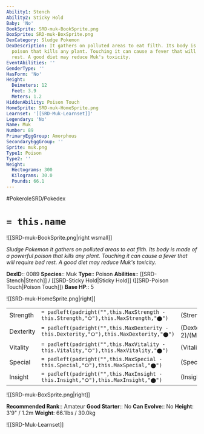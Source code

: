 ```yaml
---
Ability1: Stench
Ability2: Sticky Hold
Baby: 'No'
BookSprite: SRD-muk-BookSprite.png
BoxSprite: SRD-muk-BoxSprite.png
DexCategory: Sludge Pokemon
DexDescription: It gathers on polluted areas to eat filth. Its body is made of a powerful
  poison that kills any plant. Touching it can cause a fever that will require bed
  rest. A good diet may reduce Muk's toxicity.
EventAbilities: ''
GenderType: ''
HasForm: 'No'
Height:
  Deimeters: 12
  Feet: 3.9
  Meters: 1.2
HiddenAbility: Poison Touch
HomeSprite: SRD-muk-HomeSprite.png
Learnset: '[[SRD-Muk-Learnset]]'
Legendary: 'No'
Name: Muk
Number: 89
PrimaryEggGroup: Amorphous
SecondaryEggGroup: ''
Sprite: muk.png
Type1: Poison
Type2: ''
Weight:
  Hectograms: 300
  Kilograms: 30.0
  Pounds: 66.1
---
```


#PokeroleSRD/Pokedex

# `= this.name`

![[SRD-muk-BookSprite.png|right wsmall]]

*Sludge Pokemon*
*It gathers on polluted areas to eat filth. Its body is made of a powerful poison that kills any plant. Touching it can cause a fever that will require bed rest. A good diet may reduce Muk's toxicity.*

**DexID**:: 0089
**Species**:: Muk
**Type**:: Poison
**Abilities**:: [[SRD-Stench|Stench]] / [[SRD-Sticky Hold|Sticky Hold]] ([[SRD-Poison Touch|Poison Touch]])
**Base HP**:: 5

![[SRD-muk-HomeSprite.png|right]]

|           |                                                                                        |                                          |
| --------- | -------------------------------------------------------------------------------------- | ---------------------------------------- |
| Strength  | `= padleft(padright("",this.MaxStrength - this.Strength,"⭘"),this.MaxStrength,"⬤")`    | (Strength::3)/(MaxStrength::6)   |
| Dexterity | `= padleft(padright("",this.MaxDexterity - this.Dexterity,"⭘"),this.MaxDexterity,"⬤")` | (Dexterity:: 2)/(MaxDexterity::4) |
| Vitality  | `= padleft(padright("",this.MaxVitality - this.Vitality,"⭘"),this.MaxVitality,"⬤")`    | (Vitality::2)/(MaxVitality::5)   |
| Special   | `= padleft(padright("",this.MaxSpecial - this.Special,"⭘"),this.MaxSpecial,"⬤")`       | (Special::2)/(MaxSpecial::4)     |
| Insight   | `= padleft(padright("",this.MaxInsight - this.Insight,"⭘"),this.MaxInsight,"⬤")`       | (Insight::3)/(MaxInsight::6)     |

![[SRD-muk-BoxSprite.png|right]]

**Recommended Rank**:: Amateur
**Good Starter**:: No
**Can Evolve**:: No
**Height**: 3'9" / 1.2m
**Weight**: 66.1lbs / 30.0kg

![[SRD-Muk-Learnset]]